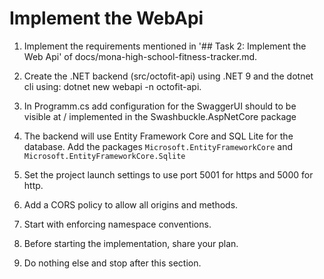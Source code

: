 # Implement the WebApi

1. Implement the requirements mentioned in '## Task 2: Implement the Web Api' of docs/mona-high-school-fitness-tracker.md.

2. Create the .NET backend (src/octofit-api) using .NET 9 and the dotnet cli using: dotnet new webapi -n octofit-api.

3. In Programm.cs add configuration for the SwaggerUI should to be visible at / implemented in the Swashbuckle.AspNetCore package

4. The backend will use Entity Framework Core and SQL Lite for the database. Add the packages `Microsoft.EntityFrameworkCore` and `Microsoft.EntityFrameworkCore.Sqlite`

5. Set the project launch settings to use port 5001 for https and 5000 for http.

6. Add a CORS policy to allow all origins and methods.

7. Start with enforcing namespace conventions.

8. Before starting the implementation, share your plan.

9. Do nothing else and stop after this section.
